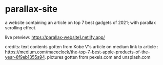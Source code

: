 # parallax-site
a website containing an article on top 7 best gadgets of 2021; with parallax scrolling effect.

live preview:
https://parallax-website1.netlify.app/


credits:
text contents gotten from Kobe V's article on medium
link to article : https://medium.com/macoclock/the-top-7-best-apple-products-of-the-year-6f9eb1355a94.
pictures gotten from pexels.com and unsplash.com